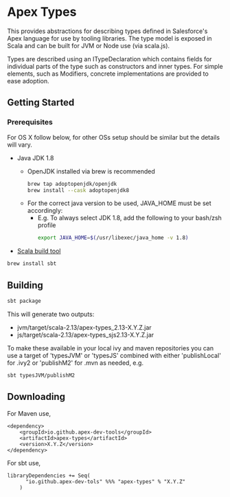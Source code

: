 # Apex Types

This provides abstractions for describing types defined in Salesforce's Apex language for use by tooling libraries. The type model is exposed in Scala and can be built for JVM or Node use (via scala.js).

Types are described using an ITypeDeclaration which contains fields for individual parts of the type such as constructors and inner types. For simple elements, such as Modifiers, concrete implementations are provided to ease adoption.     

## Getting Started

### Prerequisites

For OS X follow below, for other OSs setup should be similar but the details will vary.

- Java JDK 1.8

  - OpenJDK installed via brew is recommended
    ```sh
    brew tap adoptopenjdk/openjdk
    brew install --cask adoptopenjdk8
    ```
  - For the correct java version to be used, JAVA_HOME must be set accordingly:
    - E.g. To always select JDK 1.8, add the following to your bash/zsh profile
      ```sh
      export JAVA_HOME=$(/usr/libexec/java_home -v 1.8)
      ```

- [Scala build tool](https://www.scala-sbt.org/)

```sh
brew install sbt
```

## Building

```sh
sbt package
```

This will generate two outputs:

- jvm/target/scala-2.13/apex-types_2.13-X.Y.Z.jar
- js/target/scala-2.13/apex-types_sjs2.13-X.Y.Z.jar

To make these available in your local ivy and maven repositories you can use a target of 'typesJVM' or 'typesJS' combined with either 'publishLocal' for .ivy2 or 'publishM2' for .mvn as needed, e.g. 

```sh
sbt typesJVM/publishM2
```

## Downloading

For Maven use,

```
<dependency>
    <groupId>io.github.apex-dev-tools</groupId>
    <artifactId>apex-types</artifactId>
    <version>X.Y.Z</version>
</dependency>
```

For sbt use, 

```
libraryDependencies += Seq(
      "io.github.apex-dev-tols" %%% "apex-types" % "X.Y.Z"
    )
```
